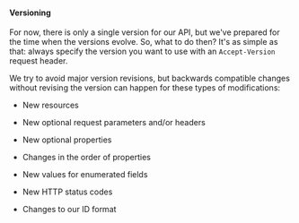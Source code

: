 #### Versioning

For now, there is only a single version for our API, but we've prepared
for the time when the versions evolve. So, what to do then? It's as
simple as that: always specify the version you want to use with an
`Accept-Version` request header.

We try to avoid major version revisions, but backwards compatible
changes without revising the version can happen for these types of
modifications:

-   New resources

-   New optional request parameters and/or headers

-   New optional properties

-   Changes in the order of properties

-   New values for enumerated fields

-   New HTTP status codes

-   Changes to our ID format


